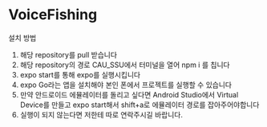 # VoiceFishing

설치 방법

 1. 해당 repository를 pull 받습니다
 2. 해당 repository의 경로 CAU_SSU에서 터미널을 열어 npm i 를 칩니다
 3. expo start를 통해 expo를 실행시킵니다
 4. expo Go라는 앱을 설치해야 본인 폰에서 프로젝트를 실행할 수 있습니다
 5. 만약 안드로이드 에뮬레이터를 돌리고 싶다면 Android Studio에서 Virtual Device를 만들고 expo start해서 shift+a로 에뮬레이터 경로를 잡아주어야합니다
 6. 실행이 되지 않는다면 저한테 따로 연락주시길 바랍니다.
 
